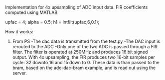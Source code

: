 Implementation for 4x upsampling of ADC input data. FIR coefficients computed using MATLAB

upfac = 4;
alpha = 0.5;
h1 = intfilt(upfac,6,0.1);

How it works:
1. From PS
 -The dac data is transmitted from the test.py
 -The DAC input is rerouted to the ADC
 -Only one of the two ADC is passed through a FIR filter. The filter is 
  operated at 250MHz and produces 16 bit signed output. With 4x upsampling,
  the FIR produces two 16-bit samples per cycle: 32 downto 16 and 15 down to 0.
  These data is than passed to the bram, based on the adc-dac-bram example, and 
  is read out using the server.
